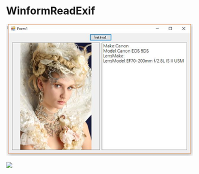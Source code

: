 # WinformReadExif

![](https://github.com/hupo376787/WinformReadExif/blob/master/%E5%BE%AE%E4%BF%A1%E6%88%AA%E5%9B%BE_20180329173214.jpg)

![](https://github.com/hupo376787/WinformReadExif/blob/master/Canon%205DSR%20Sample_zoom.jpg)
